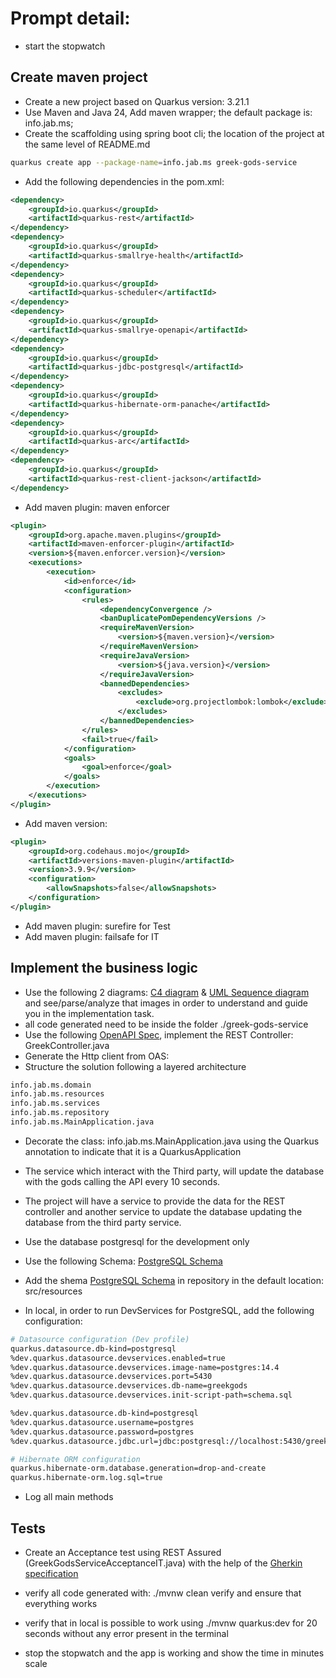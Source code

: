 # Prompt detail:

-  start the stopwatch

## Create maven project

- Create a new project based on Quarkus version: 3.21.1
- Use Maven and Java 24, Add maven wrapper; the default package is: info.jab.ms;
- Create the scaffolding using spring boot cli; the location of the project at the same level of README.md 

```bash
quarkus create app --package-name=info.jab.ms greek-gods-service
```

- Add the following dependencies in the pom.xml:

```xml
<dependency>
    <groupId>io.quarkus</groupId>
    <artifactId>quarkus-rest</artifactId>
</dependency>
<dependency>
    <groupId>io.quarkus</groupId>
    <artifactId>quarkus-smallrye-health</artifactId>
</dependency>
<dependency>
    <groupId>io.quarkus</groupId>
    <artifactId>quarkus-scheduler</artifactId>
</dependency>
<dependency>
    <groupId>io.quarkus</groupId>
    <artifactId>quarkus-smallrye-openapi</artifactId>
</dependency>
<dependency>
    <groupId>io.quarkus</groupId>
    <artifactId>quarkus-jdbc-postgresql</artifactId>
</dependency>
<dependency>
    <groupId>io.quarkus</groupId>
    <artifactId>quarkus-hibernate-orm-panache</artifactId>
</dependency>
<dependency>
    <groupId>io.quarkus</groupId>
    <artifactId>quarkus-arc</artifactId>
</dependency>
<dependency>
    <groupId>io.quarkus</groupId>
    <artifactId>quarkus-rest-client-jackson</artifactId>
</dependency>
```

- Add maven plugin: maven enforcer

```xml
<plugin>
    <groupId>org.apache.maven.plugins</groupId>
    <artifactId>maven-enforcer-plugin</artifactId>
    <version>${maven.enforcer.version}</version>
    <executions>
        <execution>
            <id>enforce</id>
            <configuration>
                <rules>
                    <dependencyConvergence />
                    <banDuplicatePomDependencyVersions />
                    <requireMavenVersion>
                        <version>${maven.version}</version>
                    </requireMavenVersion>
                    <requireJavaVersion>
                        <version>${java.version}</version>
                    </requireJavaVersion>
                    <bannedDependencies>
                        <excludes>
                            <exclude>org.projectlombok:lombok</exclude>
                        </excludes>
                    </bannedDependencies>
                </rules>
                <fail>true</fail>
            </configuration>
            <goals>
                <goal>enforce</goal>
            </goals>
        </execution>
    </executions>
</plugin> 
```

- Add maven version:

```xml
<plugin>
    <groupId>org.codehaus.mojo</groupId>
    <artifactId>versions-maven-plugin</artifactId>
    <version>3.9.9</version>
    <configuration>
        <allowSnapshots>false</allowSnapshots>
    </configuration>
</plugin>
```

- Add maven plugin: surefire for Test
- Add maven plugin: failsafe for IT

## Implement the business logic

- Use the following 2 diagrams: [C4 diagram](./structurizr-Component-001-thumbnail.png) & [UML Sequence diagram](./uml-sequence-diagram.png) and see/parse/analyze that images in order to understand and guide you in the implementation task.
- all code generated need to be inside the folder ./greek-gods-service
- Use the following [OpenAPI Spec](./greekController-oas.yaml), implement the REST Controller: GreekController.java
- Generate the Http client from OAS: [](./my-json-server-oas.yaml)
- Structure the solution following a layered architecture

```bash
info.jab.ms.domain
info.jab.ms.resources
info.jab.ms.services
info.jab.ms.repository
info.jab.ms.MainApplication.java
```

- Decorate the class: info.jab.ms.MainApplication.java using the Quarkus annotation to indicate that it is a QuarkusApplication

- The service which interact with the Third party, will update the database with the gods calling the API every 10 seconds.
- The project will have a service to provide the data for the REST controller and another service to update the database updating the database from the third party service.
- Use the database postgresql for the development only
- Use the following Schema: [PostgreSQL Schema](./schema.sql)
- Add the shema [PostgreSQL Schema](./schema.sql) in repository in the default location: src/resources

- In local, in order to run DevServices for PostgreSQL, add the following configuration:

```bash
# Datasource configuration (Dev profile)
quarkus.datasource.db-kind=postgresql
%dev.quarkus.datasource.devservices.enabled=true
%dev.quarkus.datasource.devservices.image-name=postgres:14.4
%dev.quarkus.datasource.devservices.port=5430
%dev.quarkus.datasource.devservices.db-name=greekgods
%dev.quarkus.datasource.devservices.init-script-path=schema.sql

%dev.quarkus.datasource.db-kind=postgresql
%dev.quarkus.datasource.username=postgres
%dev.quarkus.datasource.password=postgres
%dev.quarkus.datasource.jdbc.url=jdbc:postgresql://localhost:5430/greekgods

# Hibernate ORM configuration
quarkus.hibernate-orm.database.generation=drop-and-create
quarkus.hibernate-orm.log.sql=true
```

- Log all main methods

## Tests

- Create an Acceptance test using REST Assured (GreekGodsServiceAcceptanceIT.java) with the help of the [Gherkin specification](./greek_gods.feature)

- verify all code generated with: ./mvnw clean verify and ensure that everything works
- verify that in local is possible to work using ./mvnw quarkus:dev for 20 seconds without any error present in the terminal

-  stop the stopwatch and the app is working  and show the time in minutes scale